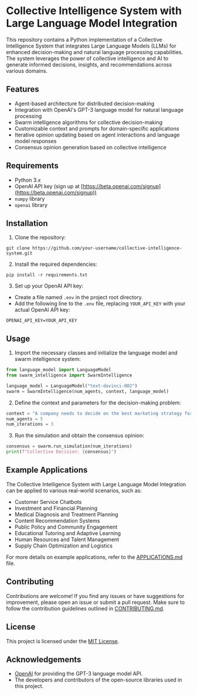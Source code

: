 # Collective Intelligence System with Large Language Model Integration

This repository contains a Python implementation of a Collective Intelligence System that integrates Large Language Models (LLMs) for enhanced decision-making and natural language processing capabilities. The system leverages the power of collective intelligence and AI to generate informed decisions, insights, and recommendations across various domains.

## Features

- Agent-based architecture for distributed decision-making
- Integration with OpenAI's GPT-3 language model for natural language processing
- Swarm intelligence algorithms for collective decision-making
- Customizable context and prompts for domain-specific applications
- Iterative opinion updating based on agent interactions and language model responses
- Consensus opinion generation based on collective intelligence

## Requirements

- Python 3.x
- OpenAI API key (sign up at [https://beta.openai.com/signup](https://beta.openai.com/signup))
- `numpy` library
- `openai` library

## Installation

1. Clone the repository:

```
git clone https://github.com/your-username/collective-intelligence-system.git
```

2. Install the required dependencies:

```
pip install -r requirements.txt
```

3. Set up your OpenAI API key:

- Create a file named `.env` in the project root directory.
- Add the following line to the `.env` file, replacing `YOUR_API_KEY` with your actual OpenAI API key:

```
OPENAI_API_KEY=YOUR_API_KEY
```

## Usage

1. Import the necessary classes and initialize the language model and swarm intelligence system:

```python
from language_model import LanguageModel
from swarm_intelligence import SwarmIntelligence

language_model = LanguageModel("text-davinci-002")
swarm = SwarmIntelligence(num_agents, context, language_model)
```

2. Define the context and parameters for the decision-making problem:

```python
context = "A company needs to decide on the best marketing strategy for their new product. The options are:\nA) Social media advertising\nB) Television commercials\nC) Print advertisements\nD) Influencer partnerships"
num_agents = 5
num_iterations = 3
```

3. Run the simulation and obtain the consensus opinion:

```python
consensus = swarm.run_simulation(num_iterations)
print(f"Collective Decision: {consensus}")
```

## Example Applications

The Collective Intelligence System with Large Language Model Integration can be applied to various real-world scenarios, such as:

- Customer Service Chatbots
- Investment and Financial Planning
- Medical Diagnosis and Treatment Planning
- Content Recommendation Systems
- Public Policy and Community Engagement
- Educational Tutoring and Adaptive Learning
- Human Resources and Talent Management
- Supply Chain Optimization and Logistics

For more details on example applications, refer to the [APPLICATIONS.md](APPLICATIONS.md) file.

## Contributing

Contributions are welcome! If you find any issues or have suggestions for improvement, please open an issue or submit a pull request. Make sure to follow the contribution guidelines outlined in [CONTRIBUTING.md](CONTRIBUTING.md).

## License

This project is licensed under the [MIT License](LICENSE).

## Acknowledgements

- [OpenAI](https://openai.com) for providing the GPT-3 language model API.
- The developers and contributors of the open-source libraries used in this project.

